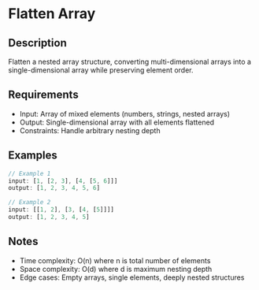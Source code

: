 # Flatten Array

## Description
Flatten a nested array structure, converting multi-dimensional arrays into a single-dimensional array while preserving element order.

## Requirements
- Input: Array of mixed elements (numbers, strings, nested arrays)
- Output: Single-dimensional array with all elements flattened
- Constraints: Handle arbitrary nesting depth

## Examples
```typescript
// Example 1
input: [1, [2, 3], [4, [5, 6]]]
output: [1, 2, 3, 4, 5, 6]

// Example 2
input: [[1, 2], [3, [4, [5]]]]
output: [1, 2, 3, 4, 5]
```

## Notes
- Time complexity: O(n) where n is total number of elements
- Space complexity: O(d) where d is maximum nesting depth
- Edge cases: Empty arrays, single elements, deeply nested structures
